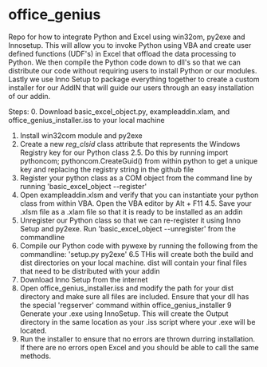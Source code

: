 # office_genius
Repo for how to integrate Python and Excel using win32om, py2exe and Innosetup. This will allow you to invoke Python using VBA and create user defined functions (UDF's) in Excel that offload the data processing to Python. We then compile the Python code down to dll's so that we can distribute our code without requiring users to install Python or our modules. Lastly we use Inno Setup to package everything together to create a custom installer for our AddIN that will guide our users through an easy installation of our addin.

Steps:
0. Download basic_excel_object.py, exampleaddin.xlam, and office_genius_installer.iss to your local machine
1. Install win32com module and py2exe
2. Create a new _reg_clsid_ class attribute that represents the Windows Registry key for our Python class
2.5. Do this by running import pythoncom; pythoncom.CreateGuid() from within python to get a unique key and replacing the registry string in the github file
3. Register your python class as a COM object from the command line by running 'basic_excel_object --register'
4. Open exampleaddin.xlsm and verify that you can instantiate your python class from within VBA. Open the VBA editor by Alt + F11
4.5. Save your .xlsm file as a .xlam file so that it is ready to be installed as an addin
5. Unregister our Python class so that we can re-register it using Inno Setup and py2exe. Run 'basic_excel_object --unregister' from the commandline
6. Compile our Python code with pywexe by running the following from the commandline: 'setup.py py2exe'
6.5 THis will create both the build and dist directories on your local machine. dist will contain your final files that need to be distributed with your addin
7. Download Inno Setup from the internet
8. Open office_genius_installer.iss and modify the path for your dist directory and make sure all files are included. Ensure that your dll has the special 'regserver' command within office_genius_installer
9 Generate your .exe using InnoSetup. This will create the Output directory in the same location as your .iss script where your .exe will be located.
10. Run the installer to ensure that no errors are thrown durring installation. If there are no errors open Excel and you should be able to call the same methods.
